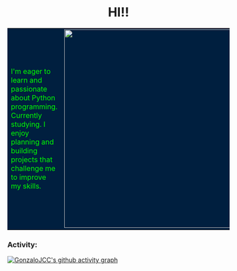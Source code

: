 <h1 align="center"> HI!! </h1>

<table width="100%" style="background-color:#001f3f;">
  <tr>
    <td width="60%" valign="middle" align="left" style="color:#00ff00;">
      <p>
        I'm eager to learn and passionate about Python programming. Currently studying.  
I enjoy planning and building projects that challenge me to improve my skills.
      </p>
    </td>
    <td width="40%" valign="middle" align="right">
      <img width="450" alt="snake" src="https://i.imgur.com/uqIdteX.png" />
    </td>
  </tr>
</table>

<h3 align="left">Activity:</h3>

[![GonzaloJCC's github activity graph](https://github-readme-activity-graph.vercel.app/graph?username=GonzaloJCC&bg_color=ffe6ee&color=000000&line=3399ff&point=ff9933&area=true&area_color=00ff00&hide_border=true&days=45&custom_title=Recent%20Activity)](https://github.com/ashutosh00710/github-readme-activity-graph)

